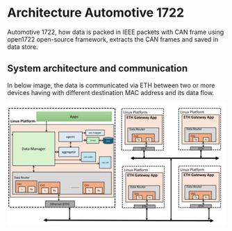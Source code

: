 
# Architecture Automotive 1722
Automotive 1722, how data is packed in IEEE packets with CAN frame using open1722 open-source framework, extracts the CAN frames and saved in data store.

## System architecture and communication
In below image, the data is communicated via ETH between two or more devices having with different destination MAC address and its data flow.

![Block Diagram](image.png)
